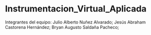 # Instrumentacion_Virtual_Aplicada
Integrantes del equipo:
Julio Alberto Nuñez Alvarado;
Jesús Abraham Castorena Hernández;
Bryan Augusto Saldaña Pacheco;
